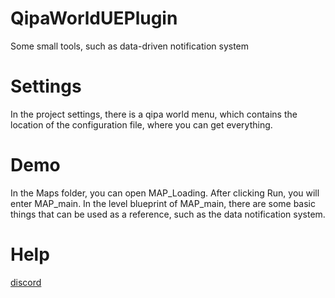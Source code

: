 # QipaWorldUEPlugin

Some small tools, such as data-driven notification system

# Settings

In the project settings, there is a qipa world menu, which contains the location of the configuration file, where you can get everything.

# Demo

In the Maps folder, you can open MAP_Loading. After clicking Run, you will enter MAP_main.
In the level blueprint of MAP_main, there are some basic things that can be used as a reference, such as the data notification system.

# Help

[discord](https://discord.gg/nStvWGaWaX)